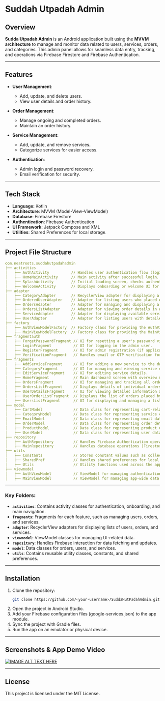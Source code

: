 # Suddah Utpadah Admin

## Overview
**Sudda Utpadah Admin** is an Android application built using the **MVVM architecture** to manage and monitor data related to users, services, orders, and categories. 
This admin panel allows for seamless data entry, tracking, and operations via Firebase Firestore and Firebase Authentication.

---

## Features
- **User Management**:
  - Add, update, and delete users.
  - View user details and order history.

- **Order Management**:
  - Manage ongoing and completed orders.
  - Maintain an order history.

- **Service Management**:
  - Add, update, and remove services.
  - Categorize services for easier access.

- **Authentication**:
  - Admin login and password recovery.
  - Email verification for security.


---

## Tech Stack
- **Language**: Kotlin
- **Architecture**: MVVM (Model-View-ViewModel)
- **Database**: Firebase Firestore
- **Authentication**: Firebase Authentication
- **UI Framework**: Jetpack Compose and XML
- **Utilities**: Shared Preferences for local storage.

---

## Project File Structure

```yaml
com.neatroots.suddahutpadahadmin
├── activities
│   ├── AuthActivity          // Handles user authentication flow (login, register).
│   ├── HomeMainActivity      // Main activity after successful login, serves as the base UI.
│   ├── SplashActivity        // Initial loading screen, checks authentication status.
│   ├── WelcomeActivity       // Displays onboarding or welcome UI for new users.
├── adapter
│   ├── CategoryAdapter       // RecyclerView adapter for displaying a list of categories.
│   ├── OrderedUserAdapter    // Adapter for listing users who placed orders.
│   ├── OrdersAdapter         // Adapter for managing and displaying a list of orders.
│   ├── OrdersListAdapter     // Adapter for viewing order details in a list.
│   ├── ServiceAdapter        // Adapter for displaying available services in a RecyclerView.
│   ├── UserAdapter           // Adapter for listing users with detailed information.
├── factory
│   ├── AuthViewModelFactory  // Factory class for providing the AuthViewModel instance.
│   ├── MainViewModelFactory  // Factory class for providing the MainViewModel instance.
├── fragmentauth
│   ├── ForgetPasswordFragment // UI for resetting a user's password via email.
│   ├── LoginFragment          // UI for logging in the admin user.
│   ├── RegisterFragment       // UI for admin registration (if applicable).
│   ├── VerificationFragment   // Handles email or OTP verification for authentication.
├── fragments
│   ├── AddServiceFragment     // UI for adding a new service to the database.
│   ├── CategoryFragment       // UI for managing and viewing service categories.
│   ├── EditServiceFragment    // UI for editing service details.
│   ├── HomeFragment           // Main dashboard screen with overview metrics.
│   ├── OrdersFragment         // UI for managing and tracking all orders.
│   ├── OrdersListFragment     // Displays details of individual orders in a list.
│   ├── UserDetailsFragment    // UI for viewing detailed information about a specific user.
│   ├── UserOrderListFragment  // Displays the list of orders placed by a specific user.
│   ├── UsersListFragment      // UI for displaying and managing a list of users.
├── model
│   ├── CartModel              // Data class for representing cart-related data.
│   ├── CategoryModel          // Data class for representing service category details.
│   ├── EmailModel             // Data class for representing email data.
│   ├── OrderModel             // Data class for representing order details.
│   ├── ProductModel           // Data class for representing product details (if applicable).
│   ├── UserModel              // Data class for representing user data.
├── repository
│   ├── AuthRepository         // Handles Firebase Authentication operations.
│   ├── MainRepository         // Handles database operations (Firestore, etc.).
├── utils
│   ├── Constants              // Stores constant values such as collection names or paths.
│   ├── SharedPref             // Handles shared preferences for local data storage.
│   ├── Utils                  // Utility functions used across the app (e.g., formatting).
├── viewmodel
│   ├── AuthViewModel          // ViewModel for managing authentication-related UI data.
│   ├── MainViewModel          // ViewModel for managing app-wide data operations.
```

---

### Key Folders:
- **`activities`**: Contains activity classes for authentication, onboarding, and main navigation.
- **`fragments`**: Fragments for each feature, such as managing users, orders, and services.
- **`adapter`**: RecyclerView adapters for displaying lists of users, orders, and services.
- **`viewmodel`**: ViewModel classes for managing UI-related data.
- **`repository`**: Handles Firebase interaction for data fetching and updates.
- **`model`**: Data classes for orders, users, and services.
- **`utils`**: Contains reusable utility classes, constants, and shared preferences.

---

## Installation
1. Clone the repository:
   ```bash
   git clone https://github.com/<your-username>/SuddaHutPadahAdmin.git
   ```
2. Open the project in Android Studio.
3. Add your Firebase configuration files (google-services.json) to the app module.
4. Sync the project with Gradle files.
5. Run the app on an emulator or physical device.

---

## Screenshots & App Demo Video

[![IMAGE ALT TEXT HERE](https://img.youtube.com/vi/0HtzRC8jP4A/0.jpg)](https://www.youtube.com/watch?v=0HtzRC8jP4A)

---

## License
This project is licensed under the MIT License.
